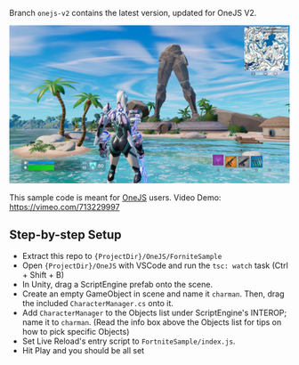 Branch `onejs-v2` contains the latest version, updated for OneJS V2.

![Fortnite UI in Unity](/resources/res.jpg?raw=true "Fortnite UI in Unity")

This sample code is meant for [OneJS](https://onejs.com) users. Video Demo: https://vimeo.com/713229997

## Step-by-step Setup

* Extract this repo to `{ProjectDir}/OneJS/ForniteSample`
* Open `{ProjectDir}/OneJS` with VSCode and run the `tsc: watch` task (Ctrl + Shift + B)
* In Unity, drag a ScriptEngine prefab onto the scene.
* Create an empty GameObject in scene and name it `charman`. Then, drag the included `CharacterManager.cs` onto it.
* Add `CharacterManager` to the Objects list under ScriptEngine's INTEROP; name it to `charman`. (Read the info box above the Objects list for tips on how to pick specific Objects)
* Set Live Reload's entry script to `FortniteSample/index.js`.
* Hit Play and you should be all set
